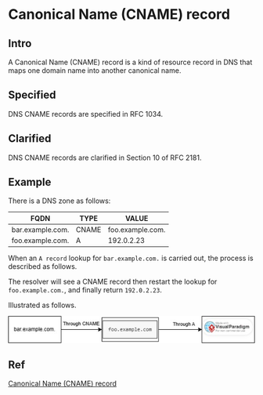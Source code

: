 # Canonical Name (CNAME) record
## Intro
A Canonical Name (CNAME) record is a kind of resource record in DNS that maps one domain name into another canonical name.

## Specified
DNS CNAME records are specified in RFC 1034.

## Clarified 
DNS CNAME records are clarified in Section 10 of RFC 2181.

## Example

There is a DNS zone as follows:

| FQDN                  |  TYPE |  VALUE |
| --------------------- | ----- | ------ |
| bar.example.com.      | CNAME  | foo.example.com. |
| foo.example.com.      |  A   |   192.0.2.23 |

When an `A record` lookup for `bar.example.com.` is carried out, the process is described as follows.

The resolver will see a CNAME record then restart the lookup for `foo.example.com.`, and finally return `192.0.2.23`.

Illustrated as follows.

![CNAME_ex1](https://github.com/40843245/computer-science/blob/main/attachment/paradigm/CNAME_ex1.jpg)
## Ref
[Canonical Name (CNAME) record](https://en.wikipedia.org/wiki/CNAME_record)
